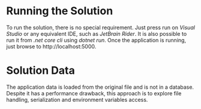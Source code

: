 # Running the Solution
To run the solution, there is no special requirement. Just press run on _Visual Studio_ or any equivalent IDE, such as _JetBrain Rider_.
It is also possible to run it from _.net core cli_ using _dotnet run_.
Once the application is running, just browse to http://localhost:5000.

# Solution Data
The application data is loaded from the original file and is not in a database. Despite it has a performance drawback, this approach is to explore file handling, serialization and environment variables access.